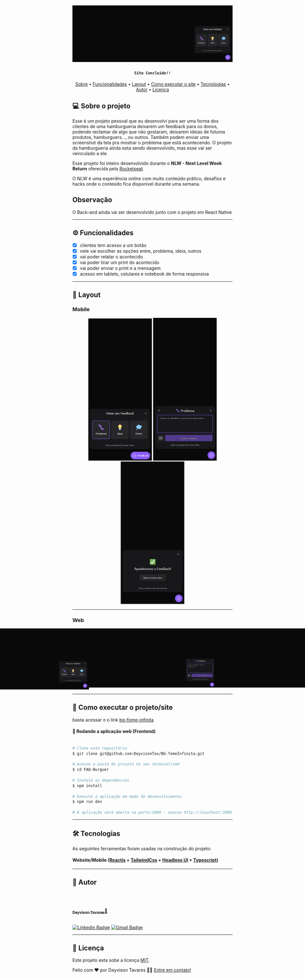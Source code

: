 <h1 align="center">
    <img alt="FAQ-BURGER" src="./assets/temaReadme.png" />
</h1>

<h4 align="center"> 

 	  Site Concluído!! 	

</h4>

<p align="center">
 <a href="#-sobre-o-projeto">Sobre</a> •
 <a href="#-funcionalidades">Funcionalidades</a> •
 <a href="#-layout">Layout</a> • 
 <a href="#-como-executar-o-projeto">Como executar o site</a> • 
 <a href="#-tecnologias">Tecnologias</a> • 
 <a href="#-autor">Autor</a> • 
 <a href="#user-content--licença">Licença</a>
</p>

## 💻 Sobre o projeto
Esse é um projeto pessoal que eu desenvolvi para ser uma forma dos clientes de uma hamburgueria deixarem um feedback para os donos, podendo reclamar de algo que não gostaram, deixarem ideias de futuros produtos, hamburguers..., ou outros. Também podem enviar uma screenshot da tela pra mostrar o problema que está acontecendo.
O projeto da hamburgueria ainda esta sendo desenvolvido, mas esse vai ser veinculado a ele.




Esse projeto foi inteiro desenvolvido durante o **NLW - Next Level Week Return** oferecida pela [Rocketseat](https://blog.rocketseat.com.br/primeira-next-level-week/).

O NLW é uma experiência online com muito conteúdo prático, desafios e hacks onde o conteúdo fica disponível durante uma semana.


## Observação 
O Back-and ainda vai ser desenvolvido junto com o projeto em React Native 

---

## ⚙️ Funcionalidades

- [x] clientes tem acesso a um botão
- [x] nele vai escolher as opções entre, problema, ideia, outros
- [x] vai poder relatar o acontecido 
- [x] vai poder tirar um print do acontecido
- [x] vai poder enviar o print e a mensagem
- [x] acesso em tablets, celulares e notebook de forma responsiva

---

## 🎨 Layout

### Mobile

<p align="center">
  <img alt="FAQ-BURGER" title="#FAQ-BURGER" src="./assets/mobi 1.png" width="200px">

  <img alt="FAQ-BURGER" title="#FAQ-BURGER" src="./assets/mobi 2.png" width="200px">

<img alt="FAQ-BURGER" title="#FAQ-BURGER" src="./assets/mobi 3.png" width="200px">
</p>

---

### Web

<p align="center" style="display: flex; align-items: flex-start; justify-content: center;">
  <img alt="FAQ-BURGER" title="#FAQ-BURGER" src="./assets/web 1.png" width="400px">

  <img alt="FAQ-BURGER" title="#FAQ-BURGER" src="./assets/web 2.png" width="400px">

  <img alt="FAQ-BURGER" title="#FAQ-BURGER" src="./assets/web 3.png" width="400px">
</p>

---

## 🚀 Como executar o projeto/site

basta acessar o o link
[bg-fome-infinita](https://bg-fome-infinita-nm90bb7vj-deyvisontav.vercel.ap)

#### 🧭 Rodando a aplicação web (Frontend)

```bash

# Clone este repositório
$ git clone git@github.com:DeyvisonTav/BG-fomeInfinita.git

# Acesse a pasta do projeto no seu terminal/cmd
$ cd FAQ-Burguer

# Instale as dependências
$ npm install

# Execute a aplicação em modo de desenvolvimento
$ npm run dev

# A aplicação será aberta na porta:3000 - acesse http://localhost:3000

```

---



## 🛠 Tecnologias

As seguintes ferramentas foram usadas na construção do projeto:

#### **Website**/**Mobile** ([Reactjs](https://reactjs.org/docs/hello-world.html/) + [TailwindCss](https://tailwindcss.com/) + [Headless UI](https://headlessui.dev/) + [Typescript](https://www.typescriptlang.org/docs/))

---

## 🦸 Autor

<br/>
<a href="https://github.com/DeyvisonTav">
 <img style="border-radius: 100%;" src="https://avatars.githubusercontent.com/u/101512004?v=4" width="100px;" alt=""/>
 <br />
 <br/>
 <sub><b>Deyvison Tavares</b></sub>🚀</a>
 <br />
 <br />

[![Linkedin Badge](https://img.shields.io/badge/-Deyvison-blue?style=flat-square&logo=Linkedin&logoColor=white&link=https://www.linkedin.com/in/deyvison-tavares/)](https://www.linkedin.com/in/deyvison-tavares/)
[![Gmail Badge](https://img.shields.io/badge/-deyvisontav@gmail.com-c14438?style=flat-square&logo=Gmail&logoColor=white&link=mailto:deyvisontav.com)](mailto:deyvisontav@gmail.com)

---

## 📝 Licença

Este projeto esta sobe a licença [MIT](./LICENSE).

Feito com ❤️ por Deyvison Tavares 👋🏽 [Entre em contato!](https://www.linkedin.com/in/deyvison-tavares/)
